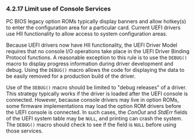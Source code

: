 <!--- @file
  4.2.17 Limit use of Console Services

  Copyright (c) 2012-2018, Intel Corporation. All rights reserved.<BR>

  Redistribution and use in source (original document form) and 'compiled'
  forms (converted to PDF, epub, HTML and other formats) with or without
  modification, are permitted provided that the following conditions are met:

  1) Redistributions of source code (original document form) must retain the
     above copyright notice, this list of conditions and the following
     disclaimer as the first lines of this file unmodified.

  2) Redistributions in compiled form (transformed to other DTDs, converted to
     PDF, epub, HTML and other formats) must reproduce the above copyright
     notice, this list of conditions and the following disclaimer in the
     documentation and/or other materials provided with the distribution.

  THIS DOCUMENTATION IS PROVIDED BY TIANOCORE PROJECT "AS IS" AND ANY EXPRESS OR
  IMPLIED WARRANTIES, INCLUDING, BUT NOT LIMITED TO, THE IMPLIED WARRANTIES OF
  MERCHANTABILITY AND FITNESS FOR A PARTICULAR PURPOSE ARE DISCLAIMED. IN NO
  EVENT SHALL TIANOCORE PROJECT  BE LIABLE FOR ANY DIRECT, INDIRECT, INCIDENTAL,
  SPECIAL, EXEMPLARY, OR CONSEQUENTIAL DAMAGES (INCLUDING, BUT NOT LIMITED TO,
  PROCUREMENT OF SUBSTITUTE GOODS OR SERVICES; LOSS OF USE, DATA, OR PROFITS;
  OR BUSINESS INTERRUPTION) HOWEVER CAUSED AND ON ANY THEORY OF LIABILITY,
  WHETHER IN CONTRACT, STRICT LIABILITY, OR TORT (INCLUDING NEGLIGENCE OR
  OTHERWISE) ARISING IN ANY WAY OUT OF THE USE OF THIS DOCUMENTATION, EVEN IF
  ADVISED OF THE POSSIBILITY OF SUCH DAMAGE.

-->

### 4.2.17 Limit use of Console Services

PC BIOS legacy option ROMs typically display banners and allow hotkey(s) to
enter the configuration area for a particular card. Current UEFI drivers use
HII functionality to allow access to system configuration areas.

Because UEFI drivers now have HII functionality, the UEFI Driver Model requires
that no console I/O operations take place in the UEFI Driver Binding Protocol
functions. A reasonable exception to this rule is to use the `DEBUG()` macro to
display progress information during driver development and debug. Using the
`DEBUG()` macro allows the code for displaying the data to be easily removed
for a production build of the driver.

Use of the `DEBUG()` macro should be limited to "debug releases" of a driver.
This strategy typically works if the driver is loaded after the UEFI console is
connected. However, because console drivers may live in option ROMs, some
firmware implementations may load the option ROM drivers before the UEFI
console is connected. In such cases, the _ConOut_ and _StdErr_ fields of the
UEFI system table may be `NULL`, and printing can crash the system. The
`DEBUG()` macro should check to see if the field is `NULL` before using those
services.
